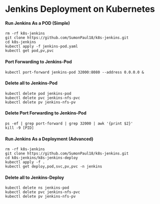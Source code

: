 # Jenkins Deployment on Kubernetes

#### Run Jenkins As a POD (Simple)
~~~
rm -rf k8s-jenkins
git clone https://github.com/SumonPaul18/k8s-jenkins.git
cd k8s-jenkins
kubectl apply -f jenkins-pod.yaml
kubectl get pod,pv,pvc
~~~
#### Port Forwarding to Jenkins-Pod
~~~
kubectl port-forward jenkins-pod 32000:8080 --address 0.0.0.0 &
~~~
#### Delete all to Jenkins-Pod
~~~
kubectl delete pod jenkins-pod 
kubectl delete pvc jenkins-nfs-pvc
kubectl delete pv jenkins-nfs-pv
~~~
#### Delete Port Forwarding to Jenkins-Pod
~~~
ps -ef | grep port-forward | grep 32000 | awk '{print $2}'
kill -9 [PID]
~~~
#### Run Jenkins As a Deployment (Advanced)
~~~
rm -rf k8s-jenkins
git clone https://github.com/SumonPaul18/k8s-jenkins.git
cd k8s-jenkins/k8s-jenkins-deploy
kubectl apply -f .
kubectl get deploy,pod,svc,pv,pvc -n jenkins
~~~
#### Delete all to Jenkins-Deploy
~~~
kubectl delete ns jenkins-pod 
kubectl delete pvc jenkins-nfs-pvc
kubectl delete pv jenkins-nfs-pv
~~~
